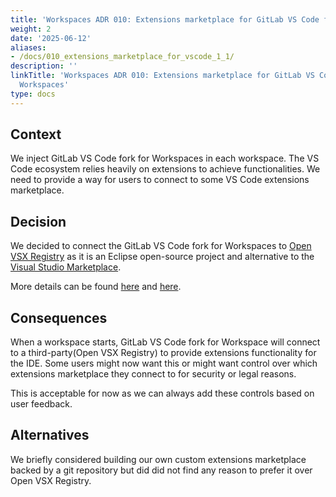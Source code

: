 ```yaml
---
title: 'Workspaces ADR 010: Extensions marketplace for GitLab VS Code fork for Workspaces'
weight: 2
date: '2025-06-12'
aliases:
- /docs/010_extensions_marketplace_for_vscode_1_1/
description: ''
linkTitle: 'Workspaces ADR 010: Extensions marketplace for GitLab VS Code fork for
  Workspaces'
type: docs
---
```


## Context

We inject GitLab VS Code fork for Workspaces in each workspace.
The VS Code ecosystem relies heavily on extensions to achieve functionalities.
We need to provide a way for users to connect to some VS Code extensions marketplace.

## Decision

We decided to connect the GitLab VS Code fork for Workspaces to [Open VSX Registry](https://open-vsx.org/)
as it is an Eclipse open-source project and alternative to the [Visual Studio Marketplace](https://marketplace.visualstudio.com/).

More details can be found [here](https://gitlab.com/gitlab-org/gitlab/-/issues/436398) and [here](https://gitlab.com/groups/gitlab-org/-/epics/12443).

## Consequences

When a workspace starts, GitLab VS Code fork for Workspace will connect to a third-party(Open VSX Registry)
to provide extensions functionality for the IDE. Some users might now want this
or might want control over which extensions marketplace they connect to for security or legal reasons.

This is acceptable for now as we can always add these controls based on user feedback.

## Alternatives

We briefly considered building our own custom extensions marketplace backed by a git repository
but did did not find any reason to prefer it over Open VSX Registry.
